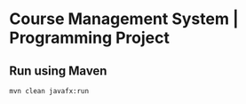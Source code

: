 # Course Management System | Programming Project
## Run using Maven
```shell
mvn clean javafx:run
```